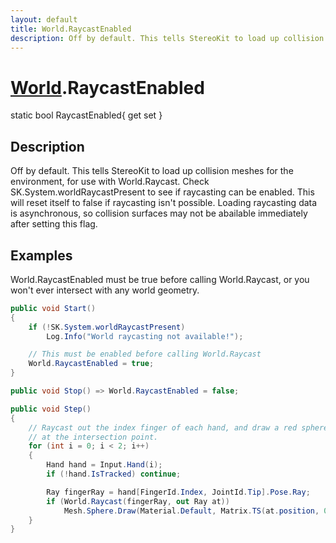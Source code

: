 ```yaml
---
layout: default
title: World.RaycastEnabled
description: Off by default. This tells StereoKit to load up collision meshes for the environment, for use with World.Raycast. Check SK.System.worldRaycastPresent to see if raycasting can be enabled. This will reset itself to false if raycasting isn't possible. Loading raycasting data is asynchronous, so collision surfaces may not be abailable immediately after setting this flag.
---
```

# [World]({{site.url}}/Pages/Reference/World.html).RaycastEnabled

<div class='signature' markdown='1'>
static bool RaycastEnabled{ get set }
</div>

## Description
Off by default. This tells StereoKit to load up
collision meshes for the environment, for use with World.Raycast.
Check SK.System.worldRaycastPresent to see if raycasting can be
enabled. This will reset itself to false if raycasting isn't
possible. Loading raycasting data is asynchronous, so collision
surfaces may not be abailable immediately after setting this
flag.


## Examples

World.RaycastEnabled must be true before calling World.Raycast, or
you won't ever intersect with any world geometry.
```csharp
public void Start()
{
	if (!SK.System.worldRaycastPresent)
		Log.Info("World raycasting not available!");

	// This must be enabled before calling World.Raycast
	World.RaycastEnabled = true;
}

public void Stop() => World.RaycastEnabled = false;

public void Step()
{
	// Raycast out the index finger of each hand, and draw a red sphere
	// at the intersection point.
	for (int i = 0; i < 2; i++)
	{
		Hand hand = Input.Hand(i);
		if (!hand.IsTracked) continue;

		Ray fingerRay = hand[FingerId.Index, JointId.Tip].Pose.Ray;
		if (World.Raycast(fingerRay, out Ray at))
			Mesh.Sphere.Draw(Material.Default, Matrix.TS(at.position, 0.03f), new Color(1, 0, 0));
	}
}
```

